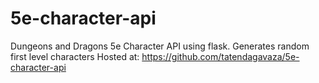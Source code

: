 # 5e-character-api

Dungeons and Dragons 5e Character API using flask. Generates random first level characters
Hosted at: https://github.com/tatendagavaza/5e-character-api
